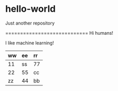 # hello-world

Just another repository

============================ Hi humans!

I like machine learning!

| ww | ee | rr |
| :--- | :--- | :--- |
| 11 | ss | 77 |
| 22 | 55 | cc |
| zz | 44 | bb |





